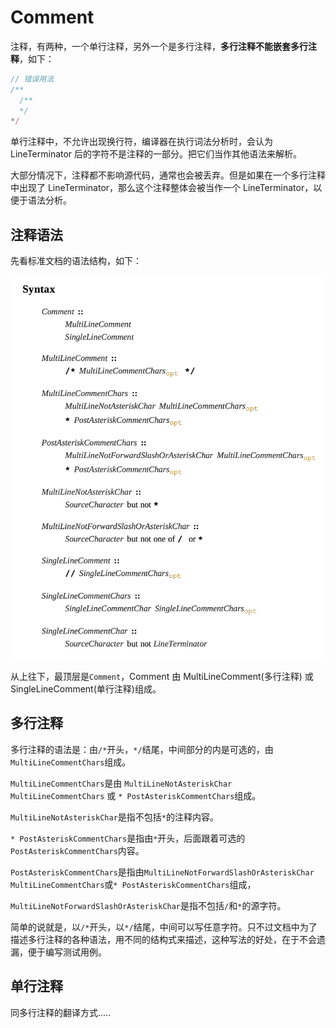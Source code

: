# Comment

注释，有两种，一个单行注释，另外一个是多行注释，**多行注释不能嵌套多行注释**，如下：

```javascript
// 错误用法
/**
  /**
  */
*/
```

单行注释中，不允许出现换行符，编译器在执行词法分析时，会认为 LineTerminator 后的字符不是注释的一部分。把它们当作其他语法来解析。

大部分情况下，注释都不影响源代码，通常也会被丢弃。但是如果在一个多行注释中出现了 LineTerminator，那么这个注释整体会被当作一个 LineTerminator，以便于语法分析。

## 注释语法

先看标准文档的语法结构，如下：

![commentSyntax](./images/commentSyntax.png)

从上往下，最顶层是`Comment`，Comment 由 MultiLineComment(多行注释) 或
SingleLineComment(单行注释)组成。

## 多行注释

多行注释的语法是：由`/*`开头，`*/`结尾，中间部分的内是可选的，由`MultiLineCommentChars`组成。

`MultiLineCommentChars`是由 `MultiLineNotAsteriskChar MultiLineCommentChars` 或 `* PostAsteriskCommentChars`组成。

`MultiLineNotAsteriskChar`是指不包括`*`的注释内容。

`* PostAsteriskCommentChars`是指由`*`开头，后面跟着可选的`PostAsteriskCommentChars`内容。

`PostAsteriskCommentChars`是指由`MultiLineNotForwardSlashOrAsteriskChar MultiLineCommentChars`或`* PostAsteriskCommentChars`组成，

`MultiLineNotForwardSlashOrAsteriskChar`是指不包括`/`和`*`的源字符。

简单的说就是，以`/*`开头，以`*/`结尾，中间可以写任意字符。只不过文档中为了描述多行注释的各种语法，用不同的结构式来描述，这种写法的好处，在于不会遗漏，便于编写测试用例。

## 单行注释

同多行注释的翻译方式.....
